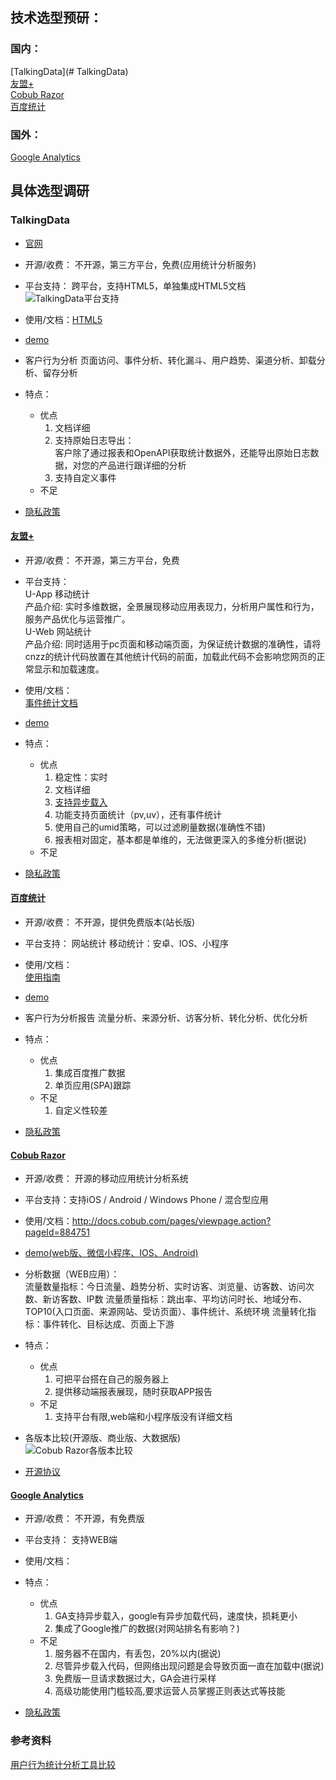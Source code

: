 ## 技术选型预研：
### 国内：
  [TalkingData](# TalkingData)    
  [友盟+](https://web.umeng.com/main.php?spm=a211g2.181323.0.0.3cb275efYxY3Dv&c=user&a=index)  
  [Cobub Razor](http://www.cobub.com/cobub-razor/)  
  [百度统计](https://tongji.baidu.com/web/welcome/login)  

### 国外：
  [Google Analytics](https://developers.google.com/analytics/?hl=zh-cn)
  
## 具体选型调研
### TalkingData
  - [官网](https://www.talkingdata.com/products.jsp?languagetype=zh_cn)
  - 开源/收费：  不开源，第三方平台，免费(应用统计分析服务)
  - 平台支持： 跨平台，支持HTML5，单独集成HTML5文档
    ![TalkingData平台支持](https://www.z4a.net/images/2019/08/28/talkingData-.png)
  - 使用/文档：[HTML5](http://doc.talkingdata.com/posts/36)
  - [demo](https://www.talkingdata.com/spa/app-analytics/)
  - 客户行为分析
    页面访问、事件分析、转化漏斗、用户趋势、渠道分析、卸载分析、留存分析
  - 特点：  
    - 优点
      1. 文档详细
      2. 支持原始日志导出：  
        客户除了通过报表和OpenAPI获取统计数据外，还能导出原始日志数据，对您的产品进行跟详细的分析
      3. 支持自定义事件
    - 不足
    
  - [隐私政策](https://www.talkingdata.com/privacy.jsp?languagetype=zh_cn)
  
#### [友盟+](https://web.umeng.com/main.php?spm=a211g2.181323.0.0.3cb275efYxY3Dv&c=user&a=index)
  - 开源/收费：  不开源，第三方平台，免费
  - 平台支持：  
    U-App 移动统计  
        产品介绍: 实时多维数据，全景展现移动应用表现力，分析用户属性和行为，服务产品优化与运营推广。  
    U-Web 网站统计  
        产品介绍: 同时适用于pc页面和移动端页面，为保证统计数据的准确性，请将cnzz的统计代码放置在其他统计代码的前面，加载此代码不会影响您网页的正常显示和加载速度。
  - 使用/文档：  
    [事件统计文档](https://open.cnzz.com/a/new/trackevent/)
  - [demo](https://web.umeng.com/demo.php?spm=a211g2.11755511.1387249.2.7d2519e9xhKuKZ)
  - 特点：  
    - 优点
      1. 稳定性：实时
      2. 文档详细
      3. [支持异步载入](https://developer.umeng.com/docs/67963/detail/68646)
      4. 功能支持页面统计（pv,uv），还有事件统计
      5. 使用自己的umid策略，可以过滤刷量数据(准确性不错)
      6. 报表相对固定，基本都是单维的，无法做更深入的多维分析(据说)
    - 不足
  
  - [隐私政策](https://www.umeng.com/policy?spm=a211g2.11755511.0.0.148319e9pQ0r2r)

#### [百度统计](https://tongji.baidu.com/web/welcome/login)
  - 开源/收费：  不开源，提供免费版本(站长版)
  - 平台支持：
    网站统计
    移动统计：安卓、IOS、小程序 
  - 使用/文档：  
    [使用指南](https://tongji.baidu.com/web/help/article?id=170&type=0)
  - [demo](https://tongji.baidu.com/web/demo/overview/index?siteId=5503017)
  - 客户行为分析报告
    流量分析、来源分析、访客分析、转化分析、优化分析
  - 特点：  
    - 优点
      1. 集成百度推广数据
      2. 单页应用(SPA)跟踪
    - 不足
      1. 自定义性较差

  - [隐私政策](https://tongji.baidu.com/web/help/article?id=330&type=0)
    
  #### [Cobub Razor](http://www.cobub.com/cobub-razor/)
  - 开源/收费：  开源的移动应用统计分析系统
  - 平台支持：支持iOS / Android / Windows Phone / 混合型应用
  - 使用/文档：http://docs.cobub.com/pages/viewpage.action?pageId=884751
  - [demo(web版、微信小程序、IOS、Android)](https://c4j.cn/demo/)
  
  - 分析数据（WEB应用）：  
    流量数量指标：今日流量、趋势分析、实时访客、浏览量、访客数、访问次数、新访客数、IP数
    流量质量指标：跳出率、平均访问时长、地域分布、TOP10(入口页面、来源网站、受访页面）、事件统计、系统环境
    流量转化指标：事件转化、目标达成、页面上下游
  
  - 特点：  
    - 优点
      1. 可把平台搭在自己的服务器上
      2. 提供移动端报表展现，随时获取APP报告
    - 不足
      1. 支持平台有限,web端和小程序版没有详细文档
  
  - 各版本比较(开源版、商业版、大数据版)  
    ![Cobub Razor各版本比较](https://www.z4a.net/images/2019/08/29/_20190829154528.png)
  
  - [开源协议](http://docs.cobub.com/pages/viewpage.action?pageId=1638542)
    
  #### [Google Analytics](https://developers.google.com/analytics/?hl=zh-cn)
  - 开源/收费：  不开源，有免费版
  - 平台支持： 支持WEB端
  - 使用/文档：
  - 特点：  
    - 优点
      1. GA支持异步载入，google有异步加载代码，速度快，损耗更小
      2. 集成了Google推广的数据(对网站排名有影响？)
    - 不足
      1. 服务器不在国内，有丢包，20%以内(据说)
      2. 尽管异步载入代码，但网络出现问题是会导致页面一直在加载中(据说)
      3. 免费版一旦请求数据过大，GA会进行采样
      4. 高级功能使用门槛较高,要求运营人员掌握正则表达式等技能

  - [隐私政策]()

### 参考资料
  [用户行为统计分析工具比较](https://blog.csdn.net/marlene0312/article/details/17009909)
